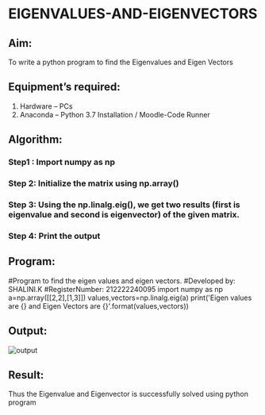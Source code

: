 # EIGENVALUES-AND-EIGENVECTORS
## Aim:
To write a python program to find the Eigenvalues and Eigen Vectors
## Equipment’s required:
1. 	Hardware – PCs
2. 	Anaconda – Python 3.7 Installation / Moodle-Code Runner
## Algorithm:
### Step1 : Import numpy as np
### Step 2: Initialize the matrix using np.array()
### Step 3: Using the np.linalg.eig(),  we get two results (first is eigenvalue and second is eigenvector) of the given matrix.
### Step 4: Print the output

## Program:
#Program to find the eigen values and eigen vectors.
#Developed by: SHALINI.K
#RegisterNumber: 212222240095
import numpy as np
a=np.array([[2,2],[1,3]])
values,vectors=np.linalg.eig(a)
print('Eigen values are {} and Eigen Vectors are {}'.format(values,vectors))

## Output:
![output](https://github.com/shalinikannan23/EIGENVALUES-AND-EIGENVECTORS/assets/118656529/ab6a6c98-9698-4e85-a043-393838710f89)

## Result:
Thus the Eigenvalue and Eigenvector is successfully solved using python program
